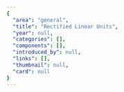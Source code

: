 ```yaml
---
{
  "area": "general",
  "title": "Rectified Linear Units",
  "year": null,
  "categories": [],
  "components": [],
  "introduced_by": null,
  "links": [],
  "thumbnail": null,
  "card": null
}
---
```


